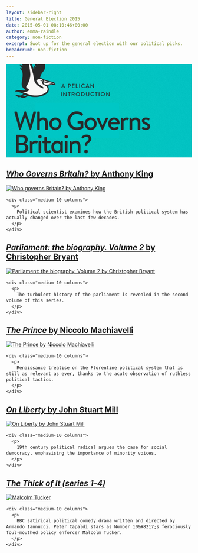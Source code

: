 ```yaml
---
layout: sidebar-right
title: General Election 2015
date: 2015-05-01 08:10:46+00:00
author: emma-raindle
category: non-fiction
excerpt: Swot up for the general election with our political picks.
breadcrumb: non-fiction
---
```

![Who governs Britain? by Anthony King](/images/featured/featured-who-governs-britain.jpg)

<div class="bf-teaser">
  <h2>
    <a href="https://suffolk.spydus.co.uk/cgi-bin/spydus.exe/ENQ/OPAC/BIBENQ/6273704?QRY=CTIBIB%3C%20IRN(47618437)&QRYTEXT=Who%20governs%20Britain%3F"><cite>Who Governs Britain?</cite> by Anthony King</a>
  </h2>

  <div class="row">
    <div class="medium-2 columns">
      <a href="https://suffolk.spydus.co.uk/cgi-bin/spydus.exe/ENQ/OPAC/BIBENQ/6273704?QRY=CTIBIB%3C%20IRN(47618437)&QRYTEXT=Who%20governs%20Britain%3F"><img class="alignnone" src="http://suffolklibraries.co.uk/wp-content/uploads/2015/04/whogovernsbritain.jpg" alt="Who governs Britain? by Anthony King" /></a>
    </div>

    <div class="medium-10 columns">
      <p>
        Political scientist examines how the British political system has actually changed over the last few decades.
      </p>
    </div>
  </div>
</div>

<div class="bf-teaser">
  <h2>
    <a href="https://suffolk.spydus.co.uk/cgi-bin/spydus.exe/ENQ/OPAC/BIBENQ/3132900?QRY=CTIBIB%3C%20IRN(39260423)&QRYTEXT=Parliament%20%3A%20the%20biography.%20Volume%202"><cite>Parliament: the biography. Volume 2</cite> by Christopher Bryant</a>
  </h2>

  <div class="row">
    <div class="medium-2 columns">
      <a href="https://suffolk.spydus.co.uk/cgi-bin/spydus.exe/ENQ/OPAC/BIBENQ/3132900?QRY=CTIBIB%3C%20IRN(39260423)&QRYTEXT=Parliament%20%3A%20the%20biography.%20Volume%202"><img class="alignnone" src="http://suffolklibraries.co.uk/wp-content/uploads/2015/04/parliamentbiography.jpg" alt="Parliament: the biography. Volume 2 by Christopher Bryant" /></a>
    </div>

    <div class="medium-10 columns">
      <p>
        The turbulent history of the parliament is revealed in the second volume of this series.
      </p>
    </div>
  </div>
</div>

<div class="bf-teaser">
  <h2>
    <a href="https://suffolk.spydus.co.uk/cgi-bin/spydus.exe/ENQ/OPAC/BIBENQ/6343218?QRY=CTIBIB%3C%20IRN(66568)&QRYTEXT=The%20prince"><cite>The Prince</cite> by Niccolo Machiavelli</a>
  </h2>

  <div class="row">
    <div class="medium-2 columns">
      <a href="https://suffolk.spydus.co.uk/cgi-bin/spydus.exe/ENQ/OPAC/BIBENQ/6343218?QRY=CTIBIB%3C%20IRN(66568)&QRYTEXT=The%20prince"><img class="alignnone" src="http://suffolklibraries.co.uk/wp-content/uploads/2015/04/theprince.jpg" alt="The Prince by Niccolo Machiavelli" /></a>
    </div>

    <div class="medium-10 columns">
      <p>
        Renaissance treatise on the Florentine political system that is still as relevant as ever, thanks to the acute observation of ruthless political tactics.
      </p>
    </div>
  </div>
</div>

<div class="bf-teaser">
  <h2>
    <a href="https://suffolk.spydus.co.uk/cgi-bin/spydus.exe/ENQ/OPAC/BIBENQ/6877768?QRY=CTIBIB%3C%20IRN(47356508)&QRYTEXT=On%20liberty%20and%20the%20subjection%20of%20wo"><cite>On Liberty</cite> by John Stuart Mill</a>
  </h2>

  <div class="row">
    <div class="medium-2 columns">
      <a href="https://suffolk.spydus.co.uk/cgi-bin/spydus.exe/ENQ/OPAC/BIBENQ/6877768?QRY=CTIBIB%3C%20IRN(47356508)&QRYTEXT=On%20liberty%20and%20the%20subjection%20of%20wo"><img class="alignnone" src="http://suffolklibraries.co.uk/wp-content/uploads/2015/04/onliberty.jpg" alt="On Liberty by John Stuart Mill" /></a>
    </div>

    <div class="medium-10 columns">
      <p>
        19th century political radical argues the case for social democracy, emphasising the importance of minority voices.
      </p>
    </div>
  </div>
</div>

<div class="bf-teaser">
  <h2>
    <a href="https://suffolk.spydus.co.uk/cgi-bin/spydus.exe/ENQ/OPAC/BIBENQ/8684364?QRY=CTIBIB%3C%20IRN%2813317174%29&#038;QRYTEXT=The%20thick%20of%20it%3A%20Series%201-4%20[videorecording]"><cite>The Thick of It (series 1&#8211;4)</cite></a>
  </h2>

  <div class="row">
    <div class="medium-2 columns">
      <a href="https://suffolk.spydus.co.uk/cgi-bin/spydus.exe/ENQ/OPAC/BIBENQ/8684364?QRY=CTIBIB%3C%20IRN%2813317174%29&#038;QRYTEXT=The%20thick%20of%20it%3A%20Series%201-4%20[videorecording]"><img class="alignnone" src="http://suffolklibraries.co.uk/wp-content/uploads/2015/05/malcolm-tucker.jpg" alt="Malcolm Tucker" /></a>
    </div>

    <div class="medium-10 columns">
      <p>
        BBC satirical political comedy drama written and directed by Armando Iannucci. Peter Capaldi stars as Number 10&#8217;s ferociously foul-mouthed policy enforcer Malcolm Tucker.
      </p>
    </div>
  </div>
</div>
